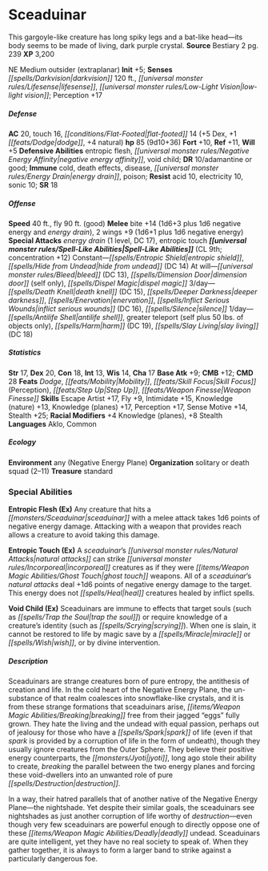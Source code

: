 ﻿---
cssclass: [monsters]
title1: Sceaduinar
desc_short: This gargoyle-like creature has long spiky legs and a bat-like head-its
  body seems to be made of living, dark purple crystal.
title2: Sceaduinar
CR: 7
sources:
- name: Bestiary 2
  page: 239
  link: http://paizo.com/pathfinderRPG/v5748btpy8hif
XP: 3200
alignment: NE
size: Medium
type: outsider
subtypes:
- extraplanar
initiative:
  bonus: 5
senses:
  darkvision: 120
  lifesense: true
  low-light vision: true
AC:
  AC: 20
  touch: 16
  flat_footed: 14
  components:
    dex: 5
    dodge: 1
    natural: 4
HP:
  HP: 85
  long: 9d10+36
saves:
  fort: 10
  ref: 11
  will: 5
defensive_abilities:
- entropic flesh
- negative energy affinity
- void child
DR:
- amount: 10
  weakness: adamantine or good
immunities:
- cold
- death effects
- disease
- energy drain
- poison
resistances:
  acid: 10
  electricity: 10
  sonic: 10
SR: 18
speeds:
  base: 40
  fly: 90
  fly_maneuverability: good
attacks:
  melee:
  - - text: bite +14 (1d6+3 plus 1d6 negative energy and energy drain)
      entries:
      - - damage: 1d6+3
        - damage: 1d6
          type: negative energy
        - effect: energy drain
      attack: bite
      bonus:
      - 14
    - text: 2 wings +9 (1d6+1 plus 1d6 negative energy)
      entries:
      - - damage: 1d6+1
        - damage: 1d6
          type: negative energy
      count: 2
      attack: wings
      bonus:
      - 9
  special:
  - energy drain (1 level, DC 17)
  - entropic touch
spell_like_abilities:
  entries:
  - name: entropic shield
    source: default
    freq: Constant
  - name: hide from undead
    source: default
    freq: Constant
    DC: 14
  - name: bleed
    source: default
    freq: At will
    DC: 13
  - name: dimension door
    source: default
    freq: At will
    other: self only
  - name: dispel magic
    source: default
    freq: At will
  - name: death knell
    source: default
    freq: 3/day
    DC: 15
  - name: deeper darkness
    source: default
    freq: 3/day
  - name: enervation
    source: default
    freq: 3/day
  - name: inflict serious wounds
    source: default
    freq: 3/day
    DC: 16
  - name: silence
    source: default
    freq: 3/day
  - name: antilife shell
    source: default
    freq: 1/day
  - name: greater teleport
    source: default
    freq: 1/day
    other: self plus 50 lbs. of objects only
  - name: harm
    source: default
    freq: 1/day
    DC: 19
  - name: slay living
    source: default
    freq: 1/day
    DC: 18
  sources:
  - name: default
    CL: 9
    concentration: 12
ability_scores:
  STR: 17
  DEX: 20
  CON: 18
  INT: 13
  WIS: 14
  CHA: 17
BAB: 9
CMB: 12
CMD: 28
feats:
- name: Dodge
- name: Mobility
- name: Skill Focus (Perception)
- name: Step Up
- name: Weapon Finesse
skills:
  Escape Artist: 17
  Fly: 9
  Intimidate: 15
  Knowledge (nature): 13
  Knowledge (planes): 17
  Perception: 17
  Sense Motive: 14
  Stealth: 25
  _racial_mods:
    Knowledge (planes):
      _: 4
    Stealth:
      _: 8
languages:
- Aklo
- Common
ecology:
  environment: any (Negative Energy Plane)
  organization: solitary or death squad (2-11)
  treasure_type: standard
special_abilities:
  Entropic Flesh (Ex): Any creature that hits a sceaduinar with a melee attack takes
    1d6 points of negative energy damage. Attacking with a weapon that provides reach
    allows a creature to avoid taking this damage.
  Entropic Touch (Ex): A sceaduinar's natural attacks can strike incorporeal creatures
    as if they were ghost touch weapons. All of a sceaduinar's natural attacks deal
    +1d6 points of negative energy damage to the target. This energy does not heal
    creatures healed by inflict spells.
  Void Child (Ex): Sceaduinars are immune to effects that target souls (such as trap
    the soul) or require knowledge of a creature's identity (such as scrying). When
    one is slain, it cannot be restored to life by magic save by a miracle or wish,
    or by divine intervention.
desc_long: |-
  Sceaduinars are strange creatures born of pure entropy, the antithesis of creation and life. In the cold heart of the Negative Energy Plane, the un-substance of that realm coalesces into snowflake-like crystals, and it is from these strange formations that sceaduinars arise, breaking free from their jagged “eggs” fully grown. They hate the living and the undead with equal passion, perhaps out of jealousy for those who have a spark of life (even if that spark is provided by a corruption of life in the form of undeath), though they usually ignore creatures from the Outer Sphere. They believe their positive energy counterparts, the jyoti, long ago stole their ability to create, breaking the parallel between the two energy planes and forcing these void-dwellers into an unwanted role of pure destruction.

  In a way, their hatred parallels that of another native of the Negative Energy Plane-the nightshade. Yet despite their similar goals, the sceaduinars see nightshades as just another corruption of life worthy of destruction-even though very few sceaduinars are powerful enough to directly oppose one of these deadly undead. Sceaduinars are quite intelligent, yet they have no real society to speak of. When they gather together, it is always to form a larger band to strike against a particularly dangerous foe.

---

# Sceaduinar
This gargoyle-like creature has long spiky legs and a bat-like head—its body seems to be made of living, dark purple crystal.
**Source** Bestiary 2 pg. 239
**XP** 3,200

NE Medium outsider (extraplanar)
**Init** +5; **Senses** _[[spells/Darkvision|darkvision]]_ 120 ft., _[[universal monster rules/Lifesense|lifesense]]_, _[[universal monster rules/Low-Light Vision|low-light vision]]_; Perception +17

##### Defense

**AC** 20, touch 16, _[[conditions/Flat-Footed|flat-footed]]_ 14 (+5 Dex, +1 _[[feats/Dodge|dodge]]_, +4 natural)
**hp** 85 (9d10+36)
**Fort** +10, **Ref** +11, **Will** +5
**Defensive Abilities** entropic flesh, _[[universal monster rules/Negative Energy Affinity|negative energy affinity]]_, void child; **DR** 10/adamantine or good; **Immune** cold, death effects, disease, _[[universal monster rules/Energy Drain|energy drain]]_, poison; **Resist** acid 10, electricity 10, sonic 10; **SR** 18

##### Offense
**Speed** 40 ft., fly 90 ft. (good)
**Melee** bite +14 (1d6+3 plus 1d6 negative energy and _energy drain_), 2 wings +9 (1d6+1 plus 1d6 negative energy)
**Special Attacks** _energy drain_ (1 level, DC 17), entropic touch
**_[[universal monster rules/Spell-Like Abilities|Spell-Like Abilities]]_** (CL 9th; concentration +12)
Constant—_[[spells/Entropic Shield|entropic shield]]_, _[[spells/Hide from Undead|hide from undead]]_ (DC 14)
At will—_[[universal monster rules/Bleed|bleed]]_ (DC 13), _[[spells/Dimension Door|dimension door]]_ (self only), _[[spells/Dispel Magic|dispel magic]]_
3/day—_[[spells/Death Knell|death knell]]_ (DC 15), _[[spells/Deeper Darkness|deeper darkness]]_, _[[spells/Enervation|enervation]]_, _[[spells/Inflict Serious Wounds|inflict serious wounds]]_ (DC 16), _[[spells/Silence|silence]]_
1/day—_[[spells/Antilife Shell|antilife shell]]_, greater teleport (self plus 50 lbs. of objects only), _[[spells/Harm|harm]]_ (DC 19), _[[spells/Slay Living|slay living]]_ (DC 18)

##### Statistics
**Str** 17, **Dex** 20, **Con** 18, **Int** 13, **Wis** 14, **Cha** 17
**Base Atk** +9; **CMB** +12; **CMD** 28
**Feats** _Dodge_, _[[feats/Mobility|Mobility]]_, _[[feats/Skill Focus|Skill Focus]]_ (Perception), _[[feats/Step Up|Step Up]]_, _[[feats/Weapon Finesse|Weapon Finesse]]_
**Skills** Escape Artist +17, Fly +9, Intimidate +15, Knowledge (nature) +13, Knowledge (planes) +17, Perception +17, Sense Motive +14, Stealth +25; **Racial Modifiers** +4 Knowledge (planes), +8 Stealth
**Languages** Aklo, Common

##### Ecology

**Environment** any (Negative Energy Plane)
**Organization** solitary or death squad (2–11)
**Treasure** standard

### Special Abilities

**Entropic Flesh (Ex)** Any creature that hits a _[[monsters/Sceaduinar|sceaduinar]]_ with a melee attack takes 1d6 points of negative energy damage. Attacking with a weapon that provides reach allows a creature to avoid taking this damage.

**Entropic Touch (Ex)** A _sceaduinar_’s _[[universal monster rules/Natural Attacks|natural attacks]]_ can strike _[[universal monster rules/Incorporeal|incorporeal]]_ creatures as if they were _[[items/Weapon Magic Abilities/Ghost Touch|ghost touch]]_ weapons. All of a _sceaduinar_’s _natural attacks_ deal +1d6 points of negative energy damage to the target. This energy does not _[[spells/Heal|heal]]_ creatures healed by inflict spells.

**Void Child (Ex)** Sceaduinars are immune to effects that target souls (such as _[[spells/Trap the Soul|trap the soul]]_) or require knowledge of a creature’s identity (such as _[[spells/Scrying|scrying]]_). When one is slain, it cannot be restored to life by magic save by a _[[spells/Miracle|miracle]]_ or _[[spells/Wish|wish]]_, or by divine intervention.

##### Description

Sceaduinars are strange creatures born of pure entropy, the antithesis of creation and life. In the cold heart of the Negative Energy Plane, the un-substance of that realm coalesces into snowflake-like crystals, and it is from these strange formations that sceaduinars arise, _[[items/Weapon Magic Abilities/Breaking|breaking]]_ free from their jagged “eggs” fully grown. They hate the living and the undead with equal passion, perhaps out of jealousy for those who have a _[[spells/Spark|spark]]_ of life (even if that _spark_ is provided by a corruption of life in the form of undeath), though they usually ignore creatures from the Outer Sphere. They believe their positive energy counterparts, the _[[monsters/Jyoti|jyoti]]_, long ago stole their ability to create, _breaking_ the parallel between the two energy planes and forcing these void-dwellers into an unwanted role of pure _[[spells/Destruction|destruction]]_.

In a way, their hatred parallels that of another native of the Negative Energy Plane—the nightshade. Yet despite their similar goals, the sceaduinars see nightshades as just another corruption of life worthy of _destruction_—even though very few sceaduinars are powerful enough to directly oppose one of these _[[items/Weapon Magic Abilities/Deadly|deadly]]_ undead. Sceaduinars are quite intelligent, yet they have no real society to speak of. When they gather together, it is always to form a larger band to strike against a particularly dangerous foe.